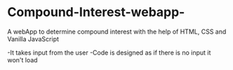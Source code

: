# Compound-Interest-webapp-
A webApp to determine compound interest with the help of HTML, CSS and Vanilla JavaScript 

-It takes input from the user
-Code is designed as if there is no input it won't load

